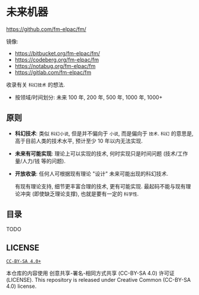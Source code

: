 # 未来机器
<https://github.com/fm-elpac/fm/>

镜像:
+ <https://bitbucket.org/fm-elpac/fm/>
+ <https://codeberg.org/fm-elpac/fm>
+ <https://notabug.org/fm-elpac/fm>
+ <https://gitlab.com/fm-elpac/fm>


收录有关 `科幻技术` 的想法.

+ 按领域/时间划分: 未来 100 年, 200 年, 500 年, 1000 年, 1000+

## 原则

+ **科幻技术**:
  类似 `科幻小说`, 但是并不偏向于 `小说`, 而是偏向于 `技术`.
  `科幻` 的意思是, 高于目前人类的技术水平, 预计至少 10 年以内无法实现.

+ **未来有可能实现**:
  理论上可以实现的技术, 何时实现只是时间问题 
  (技术/工作量/人力/钱 等的问题).

+ **开放收录**:
  任何人可根据现有理论 "设计" 未来可能出现的科幻技术.

  有现有理论支持, 细节更丰富合理的技术, 更有可能实现.
  最起码不能与现有理论冲突 (即使缺乏理论支撑),
  也就是要有一定的 `科学性`.

## 目录

TODO

## LICENSE

[`CC-BY-SA 4.0+`](https://creativecommons.org/licenses/by-sa/4.0/)

本仓库的内容使用 创意共享-署名-相同方式共享 (CC-BY-SA 4.0) 许可证 (LICENSE).
This repository is released under Creative Common (CC-BY-SA 4.0) license.
